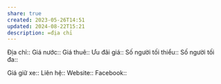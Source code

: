 ```yaml
---
share: true
created: 2023-05-26T14:51
updated: 2024-08-22T15:21
description: =địa chỉ
---
```

Địa chỉ:: 
Giá nước::
Giá thuê:: 
Ưu đãi giá:: 
Số người tối thiểu:: 
Số người tối đa:: 
 
Giá giữ xe:: 
Liên hệ::
Website::
Facebook::
